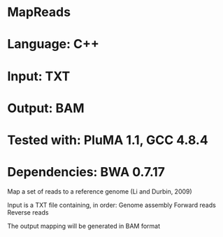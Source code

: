 # MapReads
# Language: C++
# Input: TXT
# Output: BAM
# Tested with: PluMA 1.1, GCC 4.8.4
# Dependencies: BWA 0.7.17

Map a set of reads to a reference genome (Li and Durbin, 2009)

Input is a TXT file containing, in order:
Genome assembly
Forward reads
Reverse reads

The output mapping will be generated in BAM format
